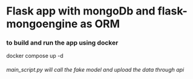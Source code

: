# Flask app with mongoDb and flask-mongoengine as ORM

### to build and run the app using docker
docker compose up -d

###### main_script.py will call the fake model and upload the data through api
